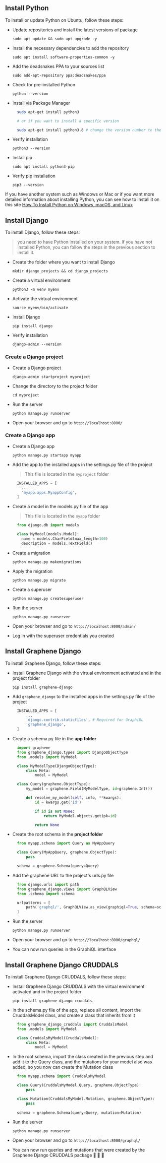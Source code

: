 ## Install Python

To install or update Python on Ubuntu, follow these steps:

- Update repositories and install the latest versions of package

  `sudo apt update && sudo apt upgrade -y`

- Install the necessary dependencies to add the repository

  `sudo apt install software-properties-common -y`

- Add the deadsnakes PPA to your sources list

  `sudo add-apt-repository ppa:deadsnakes/ppa`

- Check for pre-installed Python

  `python --version`

- Install via Package Manager

  ```bash
    sudo apt-get install python3

    # or if you want to install a specific version

    sudo apt-get install python3.8 # change the version number to the version you want to install
  ```

- Verify installation

  `python3 --version`

- Install pip

  `sudo apt install python3-pip`

- Verify pip installation

  `pip3 --version`

If you have another system such as Windows or Mac or if you want more detailed information about installing Python, you can see how to install it on this site [How To Install Python on Windows, macOS, and Linux](https://kinsta.com/knowledgebase/install-python/)

## Install Django

To install Django, follow these steps:

> you need to have Python installed on your system. If you have not installed Python, you can follow the steps in the previous section to install it.

- Create the folder where you want to install Django

  `mkdir django_projects && cd django_projects`

- Create a virtual environment

  `python3 -m venv myenv`

- Activate the virtual environment

  `source myenv/bin/activate`

- Install Django

  `pip install django`

- Verify installation

  `django-admin --version`

### Create a Django project

- Create a Django project

  `django-admin startproject myproject`

- Change the directory to the project folder

  `cd myproject`

- Run the server

  `python manage.py runserver`

- Open your browser and go to `http://localhost:8000/`


### Create a Django app

- Create a Django app

  `python manage.py startapp myapp`

- Add the app to the installed apps in the settings.py file of the project

  > This file is located in the `myproject` folder

  ```python
    INSTALLED_APPS = [
      ...
      'myapp.apps.MyappConfig',
    ]
  ```

- Create a model in the models.py file of the app

  > This file is located in the `myapp` folder

  ```python
    from django.db import models

    class MyModel(models.Model):
      name = models.CharField(max_length=100)
      description = models.TextField()
  ```

- Create a migration

  `python manage.py makemigrations`

- Apply the migration

  `python manage.py migrate`

- Create a superuser

  `python manage.py createsuperuser`

- Run the server

  `python manage.py runserver`

- Open your browser and go to `http://localhost:8000/admin/`


- Log in with the superuser credentials you created


## Install Graphene Django

To install Graphene Django, follow these steps:

- Install Graphene Django with the virtual environment activated and in the project folder

  `pip install graphene-django`

- Add `graphene_django` to the installed apps in the settings.py file of the project

  ```python
    INSTALLED_APPS = [
        ...
        'django.contrib.staticfiles', # Required for GraphiQL
        'graphene_django',
    ]
  ```

- Create a schema.py file in the **app folder**

  ```python
    import graphene
    from graphene_django.types import DjangoObjectType
    from .models import MyModel

    class MyModelType(DjangoObjectType):
        class Meta:
            model = MyModel

    class Query(graphene.ObjectType):
        my_model = graphene.Field(MyModelType, id=graphene.Int())

        def resolve_my_model(self, info, **kwargs):
            id = kwargs.get('id')

            if id is not None:
                return MyModel.objects.get(pk=id)

            return None
  ```

- Create the root schema in the **project folder**

  ```python
    from myapp.schema import Query as MyAppQuery

    class Query(MyAppQuery, graphene.ObjectType):
        pass

    schema = graphene.Schema(query=Query)
  ```

- Add the graphene URL to the project's urls.py file

  ```python
    from django.urls import path
    from graphene_django.views import GraphQLView
    from .schema import schema

    urlpatterns = [
        path('graphql/', GraphQLView.as_view(graphiql=True, schema=schema)),
    ]
  ```

- Run the server

  `python manage.py runserver`

- Open your browser and go to `http://localhost:8000/graphql/`


- You can now run queries in the GraphiQL interface



## Install Graphene Django CRUDDALS

To install Graphene Django CRUDDALS, follow these steps:

- Install Graphene Django CRUDDALS with the virtual environment activated and in the project folder

  `pip install graphene-django-cruddals`

- In the schema.py file of the app, replace all content, import the CruddalsModel class, and create a class that 
inherits from it
  ```python
    from graphene_django_cruddals import CruddalsModel
    from .models import MyModel

    class CruddalsMyModel(CruddalsModel):
        class Meta:
            model = MyModel
  ```

- In the root schema, import the class created in the previous step and add it to the Query class, and the 
mutations for your model also was added, so you now can create the Mutation class
  ```python
    from myapp.schema import CruddalsMyModel

    class Query(CruddalsMyModel.Query, graphene.ObjectType):
        pass

    class Mutation(CruddalsMyModel.Mutation, graphene.ObjectType):
        pass
    
    schema = graphene.Schema(query=Query, mutation=Mutation)
  ```

- Run the server

  `python manage.py runserver`

- Open your browser and go to `http://localhost:8000/graphql/`


- You can now run queries and mutations that were created by the Graphene Django CRUDDALS package 🎉 🎊 🥳

